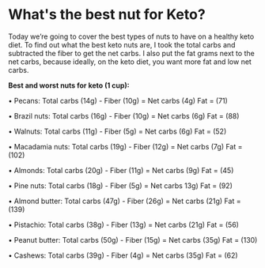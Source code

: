 # What's the best nut for Keto?

Today we’re going to cover the best types of nuts to have on a healthy keto diet. To find out what the best keto nuts are, I took the total carbs and subtracted the fiber to get the net carbs. I also put the fat grams next to the net carbs, because ideally, on the keto diet, you want more fat and low net carbs.

**Best and worst nuts for keto (1 cup):**

• Pecans: Total carbs (14g) - Fiber (10g) = Net carbs (4g) Fat = (71)

• Brazil nuts: Total carbs (16g) - Fiber (10g) = Net carbs (6g) Fat = (88)

• Walnuts: Total carbs (11g) - Fiber (5g) = Net carbs (6g) Fat = (52)

• Macadamia nuts: Total carbs (19g) - Fiber (12g) = Net carbs (7g) Fat = (102)

• Almonds: Total carbs (20g) - Fiber (11g) = Net carbs (9g) Fat = (45)

• Pine nuts: Total carbs (18g) - Fiber (5g) = Net carbs 13g) Fat = (92)

• Almond butter: Total carbs (47g) - Fiber (26g) = Net carbs (21g) Fat = (139)

• Pistachio: Total carbs (38g) - Fiber (13g) = Net carbs (21g) Fat = (56)

• Peanut butter: Total carbs (50g) - Fiber (15g) = Net carbs (35g) Fat = (130)

• Cashews: Total carbs (39g) - Fiber (4g) = Net carbs (35g) Fat = (62)